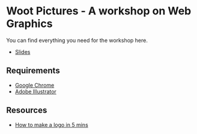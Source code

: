 # Woot Pictures - A workshop on Web Graphics

You can find everything you need for the workshop here.

* [Slides](https://hwkr.github.io/WootPictures/slides/)

## Requirements

* [Google Chrome](https://www.google.com/chrome/)
* [Adobe Illustrator](http://www.adobe.com/ca/downloads.html)


## Resources

* [How to make a logo in 5 mins](https://journal.designinc.com/how-to-make-a-logo-for-free-in-about-5-minutes-a4f409176a8e#.qh3xnmt6e)
